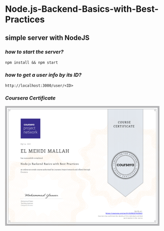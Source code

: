 # Node.js-Backend-Basics-with-Best-Practices
## **simple server with NodeJS**

### ***how to start the server?***
```
npm install && npm start
```

### ***how to get a user info by its ID?***
```
http://localhost:3000/user/<ID>
```
### ***Coursera Certificate***
![certificate](https://github.com/mallah-elmehdi/Node.js-Backend-Basics-with-Best-Practices/blob/master/cert.png)
